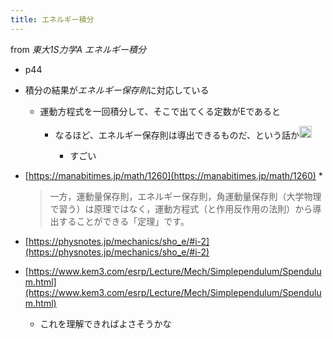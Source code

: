 ```yaml
---
title: エネルギー積分
---
```


from *東大1S力学A*
*エネルギー積分*

* p44
* 積分の結果が*エネルギー保存則*に対応している
  * 運動方程式を一回積分して、そこで出てくる定数がEであると
    * なるほど、エネルギー保存則は導出できるものだ、という話か<img src='https://scrapbox.io/api/pages/blu3mo-public/blu3mo/icon' alt='blu3mo.icon' height="19.5"/>

      * すごい
* [https://manabitimes.jp/math/1260](https://manabitimes.jp/math/1260)
  * 
     > 
     > 一方，運動量保存則，エネルギー保存則，角運動量保存則（大学物理で習う）は原理ではなく，運動方程式（と作用反作用の法則）から導出することができる「定理」です。

* [https://physnotes.jp/mechanics/sho_e/#i-2](https://physnotes.jp/mechanics/sho_e/#i-2)
* [https://www.kem3.com/esrp/Lecture/Mech/Simplependulum/Spendulum.html](https://www.kem3.com/esrp/Lecture/Mech/Simplependulum/Spendulum.html)
  * これを理解できればよさそうかな
